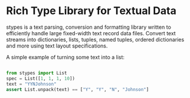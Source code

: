 Rich Type Library for Textual Data
==================================

stypes is a text parsing, conversion and formatting library written to
efficiently handle large fixed-width text record data files. Convert text
streams into dictionaries, lists, tuples, named tuples, ordered dictionaries
and more using text layout specifications.

A simple example of turning some text into a list:

```python

from stypes import List
spec = List([1, 1, 1, 10])
text = "YYNJohnson"
assert List.unpack(text) == ["Y", "Y", "N", "Johnson"]
```


